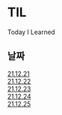 # TIL
Today I Learned

## 날짜
[21.12.21](til_doc\211221.md)</br>
[21.12.22](til_doc\211222.md)</br>
[21.12.23](til_doc\211223.md)</br>
[21.12.24](til_doc\211224.md)</br>
[21.12.25](til_doc\211225.md)</br>